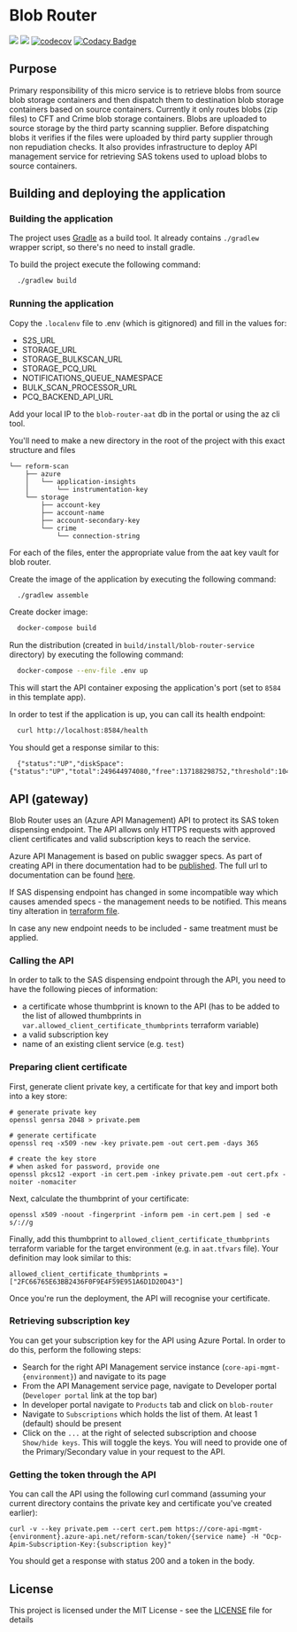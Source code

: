 # Blob Router

![](https://github.com/hmcts/blob-router-service/workflows/CI/badge.svg)
[![](https://github.com/hmcts/blob-router-service/workflows/Publish%20Swagger%20Specs/badge.svg)](https://hmcts.github.io/reform-api-docs/swagger.html?url=https://hmcts.github.io/reform-api-docs/specs/blob-router-service.json)
[![codecov](https://codecov.io/gh/hmcts/blob-router-service/branch/master/graph/badge.svg)](https://codecov.io/gh/hmcts/blob-router-service)
[![Codacy Badge](https://api.codacy.com/project/badge/Grade/c99af8bcd53947deb32e8f0a7c500676)](https://www.codacy.com/manual/HMCTS/blob-router-service)

## Purpose

Primary responsibility of this micro service is to retrieve blobs from source blob storage containers and then dispatch
them to destination blob storage containers based on source containers.
Currently it only routes blobs (zip files) to CFT and Crime blob storage containers. Blobs are uploaded to source storage
by the third party scanning supplier.
Before dispatching blobs it verifies if the files were uploaded by third party supplier through non repudiation checks.
It also provides infrastructure to deploy API management service for retrieving SAS tokens used to upload blobs to source
containers.

## Building and deploying the application

### Building the application

The project uses [Gradle](https://gradle.org) as a build tool. It already contains
`./gradlew` wrapper script, so there's no need to install gradle.

To build the project execute the following command:

```bash
  ./gradlew build
```

### Running the application

Copy the `.localenv` file to .env (which is gitignored) and fill in the values for:
* S2S_URL
* STORAGE_URL
* STORAGE_BULKSCAN_URL
* STORAGE_PCQ_URL
* NOTIFICATIONS_QUEUE_NAMESPACE
* BULK_SCAN_PROCESSOR_URL
* PCQ_BACKEND_API_URL

Add your local IP to the `blob-router-aat` db in the portal or using the az cli tool.

You'll need to make a new directory in the root of the project with this exact structure and files
```secrets
└── reform-scan
    ├── azure
    │   └── application-insights
    │       └── instrumentation-key
    └── storage
        ├── account-key
        ├── account-name
        ├── account-secondary-key
        └── crime
            └── connection-string
```
For each of the files, enter the appropriate value from the aat key vault for blob router.

Create the image of the application by executing the following command:

```bash
  ./gradlew assemble
```

Create docker image:

```bash
  docker-compose build
```

Run the distribution (created in `build/install/blob-router-service` directory)
by executing the following command:

```bash
  docker-compose --env-file .env up
```

This will start the API container exposing the application's port
(set to `8584` in this template app).

In order to test if the application is up, you can call its health endpoint:

```bash
  curl http://localhost:8584/health
```

You should get a response similar to this:

```
  {"status":"UP","diskSpace":{"status":"UP","total":249644974080,"free":137188298752,"threshold":10485760}}
```

## API (gateway)

Blob Router uses an (Azure API Management) API to protect its SAS token dispensing endpoint.
The API allows only HTTPS requests with approved client certificates and valid subscription keys to reach
the service.

Azure API Management is based on public swagger specs.
As part of creating API in there documentation had to be [published](.github/workflows/swagger.yml).
The full url to documentation can be found [here](infrastructure/api-mgmt.tf).

If SAS dispensing endpoint has changed in some incompatible way which causes amended specs - the management needs to be notified.
This means tiny alteration in [terraform file](infrastructure/api-mgmt.tf).

In case any new endpoint needs to be included - same treatment must be applied.

### Calling the API

In order to talk to the SAS dispensing endpoint through the API, you need to have the following pieces
of information:

- a certificate whose thumbprint is known to the API (has to be added to the list of allowed thumbprints in `var.allowed_client_certificate_thumbprints` terraform variable)
- a valid subscription key
- name of an existing client service (e.g. `test`)

### Preparing client certificate

First, generate client private key, a certificate for that key and import both into a key store:

```
# generate private key
openssl genrsa 2048 > private.pem

# generate certificate
openssl req -x509 -new -key private.pem -out cert.pem -days 365

# create the key store
# when asked for password, provide one
openssl pkcs12 -export -in cert.pem -inkey private.pem -out cert.pfx -noiter -nomaciter
```

Next, calculate the thumbprint of your certificate:

```
openssl x509 -noout -fingerprint -inform pem -in cert.pem | sed -e s/://g
```

Finally, add this thumbprint to `allowed_client_certificate_thumbprints` terraform variable for the target environment (e.g. in `aat.tfvars` file). Your definition may look similar to this:

```
allowed_client_certificate_thumbprints = ["2FC66765E63BB2436F0F9E4F59E951A6D1D20D43"]
```

Once you're run the deployment, the API will recognise your certificate.

### Retrieving subscription key

You can get your subscription key for the API using Azure Portal. In order to do this, perform the following steps:

- Search for the right API Management service instance (`core-api-mgmt-{environment}`) and navigate to its page
- From the API Management service page, navigate to Developer portal (`Developer portal` link at the top bar)
- In developer portal navigate to `Products` tab and click on `blob-router`
- Navigate to `Subscriptions` which holds the list of them. At least 1 (default) should be present
- Click on the `...` at the right of selected subscription and choose `Show/hide keys`. This will toggle the keys. You will need to provide one of the Primary/Secondary value in your request to the API.


### Getting the token through the API

You can call the API using the following curl command (assuming your current directory contains the private key
and certificate you've created earlier):

```
curl -v --key private.pem --cert cert.pem https://core-api-mgmt-{environment}.azure-api.net/reform-scan/token/{service name} -H "Ocp-Apim-Subscription-Key:{subscription key}"
```

You should get a response with status 200 and a token in the body.

## License

This project is licensed under the MIT License - see the [LICENSE](LICENSE) file for details

